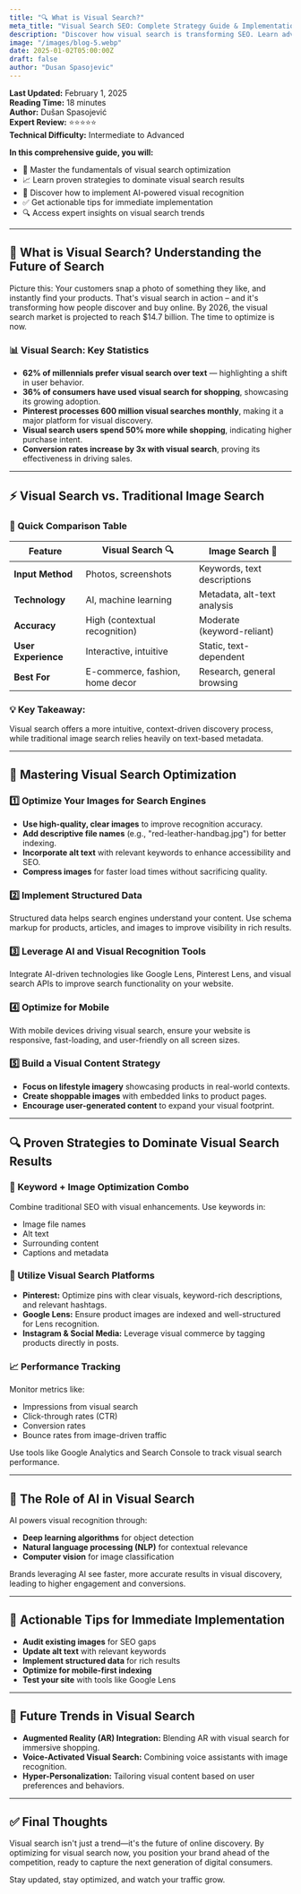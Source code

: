 ```yaml
---
title: "🔍 What is Visual Search?"
meta_title: "Visual Search SEO: Complete Strategy Guide & Implementation"
description: "Discover how visual search is transforming SEO. Learn advanced image optimization techniques, visual content strategies, and how to leverage AI-powered visual recognition to enhance your search visibility and user engagement."
image: "/images/blog-5.webp"
date: 2025-01-02T05:00:00Z
draft: false
author: "Dusan Spasojevic"
---
```


**Last Updated:** February 1, 2025  
**Reading Time:** 18 minutes  
**Author:** Dušan Spasojević  
**Expert Review:** ⭐⭐⭐⭐⭐  
**Technical Difficulty:** Intermediate to Advanced

**In this comprehensive guide, you will:**

- 🚀 Master the fundamentals of visual search optimization
- 📈 Learn proven strategies to dominate visual search results
- 🤖 Discover how to implement AI-powered visual recognition
- ✅ Get actionable tips for immediate implementation
- 🔍 Access expert insights on visual search trends

---

## 🎯 What is Visual Search? Understanding the Future of Search

Picture this: Your customers snap a photo of something they like, and instantly find your products. That's visual search in action – and it's transforming how people discover and buy online. By 2026, the visual search market is projected to reach $14.7 billion. The time to optimize is now.

### 📊 Visual Search: Key Statistics

- **62% of millennials prefer visual search over text** — highlighting a shift in user behavior.
- **36% of consumers have used visual search for shopping**, showcasing its growing adoption.
- **Pinterest processes 600 million visual searches monthly**, making it a major platform for visual discovery.
- **Visual search users spend 50% more while shopping**, indicating higher purchase intent.
- **Conversion rates increase by 3x with visual search**, proving its effectiveness in driving sales.

---

## ⚡ Visual Search vs. Traditional Image Search

### 🔄 Quick Comparison Table

| Feature             | Visual Search 🔍                | Image Search 🚨             |
| ------------------- | ------------------------------- | --------------------------- |
| **Input Method**    | Photos, screenshots             | Keywords, text descriptions |
| **Technology**      | AI, machine learning            | Metadata, alt-text analysis |
| **Accuracy**        | High (contextual recognition)   | Moderate (keyword-reliant)  |
| **User Experience** | Interactive, intuitive          | Static, text-dependent      |
| **Best For**        | E-commerce, fashion, home decor | Research, general browsing  |

### 💡 Key Takeaway:

Visual search offers a more intuitive, context-driven discovery process, while traditional image search relies heavily on text-based metadata.

---

## 🚀 Mastering Visual Search Optimization

### 1️⃣ Optimize Your Images for Search Engines

- **Use high-quality, clear images** to improve recognition accuracy.
- **Add descriptive file names** (e.g., "red-leather-handbag.jpg") for better indexing.
- **Incorporate alt text** with relevant keywords to enhance accessibility and SEO.
- **Compress images** for faster load times without sacrificing quality.

### 2️⃣ Implement Structured Data

Structured data helps search engines understand your content. Use schema markup for products, articles, and images to improve visibility in rich results.

### 3️⃣ Leverage AI and Visual Recognition Tools

Integrate AI-driven technologies like Google Lens, Pinterest Lens, and visual search APIs to improve search functionality on your website.

### 4️⃣ Optimize for Mobile

With mobile devices driving visual search, ensure your website is responsive, fast-loading, and user-friendly on all screen sizes.

### 5️⃣ Build a Visual Content Strategy

- **Focus on lifestyle imagery** showcasing products in real-world contexts.
- **Create shoppable images** with embedded links to product pages.
- **Encourage user-generated content** to expand your visual footprint.

---

## 🔍 Proven Strategies to Dominate Visual Search Results

### 🔑 Keyword + Image Optimization Combo

Combine traditional SEO with visual enhancements. Use keywords in:

- Image file names
- Alt text
- Surrounding content
- Captions and metadata

### 📱 Utilize Visual Search Platforms

- **Pinterest:** Optimize pins with clear visuals, keyword-rich descriptions, and relevant hashtags.
- **Google Lens:** Ensure product images are indexed and well-structured for Lens recognition.
- **Instagram & Social Media:** Leverage visual commerce by tagging products directly in posts.

### 📈 Performance Tracking

Monitor metrics like:

- Impressions from visual search
- Click-through rates (CTR)
- Conversion rates
- Bounce rates from image-driven traffic

Use tools like Google Analytics and Search Console to track visual search performance.

---

## 🤖 The Role of AI in Visual Search

AI powers visual recognition through:

- **Deep learning algorithms** for object detection
- **Natural language processing (NLP)** for contextual relevance
- **Computer vision** for image classification

Brands leveraging AI see faster, more accurate results in visual discovery, leading to higher engagement and conversions.

---

## 🚀 Actionable Tips for Immediate Implementation

- **Audit existing images** for SEO gaps
- **Update alt text** with relevant keywords
- **Implement structured data** for rich results
- **Optimize for mobile-first indexing**
- **Test your site** with tools like Google Lens

---

## 🔮 Future Trends in Visual Search

- **Augmented Reality (AR) Integration:** Blending AR with visual search for immersive shopping.
- **Voice-Activated Visual Search:** Combining voice assistants with image recognition.
- **Hyper-Personalization:** Tailoring visual content based on user preferences and behaviors.

---

## ✅ Final Thoughts

Visual search isn't just a trend—it's the future of online discovery. By optimizing for visual search now, you position your brand ahead of the competition, ready to capture the next generation of digital consumers.

Stay updated, stay optimized, and watch your traffic grow.

